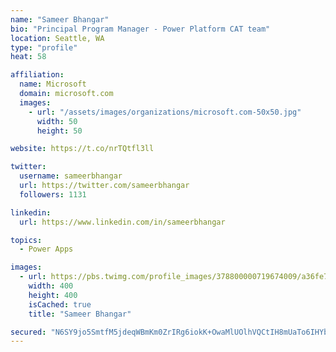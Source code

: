 ```yaml
---
name: "Sameer Bhangar"
bio: "Principal Program Manager - Power Platform CAT team"
location: Seattle, WA
type: "profile"
heat: 58

affiliation:
  name: Microsoft
  domain: microsoft.com
  images:
    - url: "/assets/images/organizations/microsoft.com-50x50.jpg"
      width: 50
      height: 50

website: https://t.co/nrTQtfl3ll

twitter:
  username: sameerbhangar
  url: https://twitter.com/sameerbhangar
  followers: 1131

linkedin:
  url: https://www.linkedin.com/in/sameerbhangar

topics:
  - Power Apps

images:
  - url: https://pbs.twimg.com/profile_images/378800000719674009/a36fe7ddfab1778b76e5793772e43798_400x400.jpeg
    width: 400
    height: 400
    isCached: true
    title: "Sameer Bhangar"

secured: "N6SY9jo5SmtfM5jdeqWBmKm0ZrIRg6iokK+OwaMlUOlhVQCtIH8mUaTo6IHYb/Ct6yQCicNj3NoKDRT0O9pN6XxSwr3NX4f4/8fwNSRZgLFFUcKhWPrYRSol3Zms8geKqxSa3D7h220JuVIFasforNIWjy6ZYC8t5XgKjGkFZwIO5tx9GZ3i/zjLkX5UVhgaq69A2EN1v8SC43imQemdALABwX+1PfYPB4l36C8g/Lj6w8sLVziFsT0XxXi8zBdvzmLwVal6pMFOm2UYnqJu7ued3AOEdKA46IuKkSNTjZPhK8OmlD+SAAdKHOaqM7SGGiD5UmXDtmXAQhAf+NVaBAU6M9vYObZTn969e+qtkF3ZydmniqR0ANBP1cNS9+l1m/M063LYBbpNUQbaMjbyBk2l9Kn2bT/cmGFsYzXRruc=;HNkOA9shPlpHAdmbiyv0DA=="
---
```


